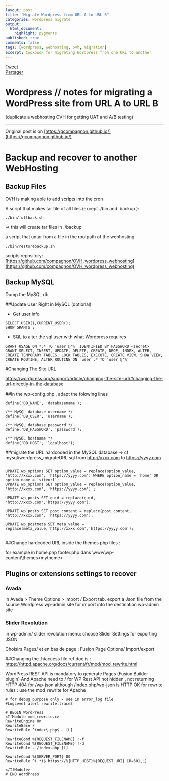 ```yaml
---
layout: post
title: "Migrate Wordpress from URL A to URL B"
categories: wordpress migrate
output:
  html_document:
    highlight: pygments
published: true
comments: false
tags: [wordpress, webhosting, ovh, migration]
excerpt: Cookbook for migrating Wordpress from one URL to another
---
```

<div class="social-media-list">
<a href="https://twitter.com/share?ref_src=twsrc%5Etfw" class="twitter-share-button" data-show-count="false">Tweet</a>
<script type="IN/Share" data-url="{{ site.url }}{{ page.url }}"></script>
<div class="fb-share-button" data-href="{{ site.url }}{{ page.url }}" data-layout="button" data-size="small"><a target="_blank" href="https://www.facebook.com/sharer/sharer.php?u={{ site.url }}{{ page.url }}" class="fb-xfbml-parse-ignore">Partager</a></div>
</div>

# Wordpress // notes for migrating a WordPress site from URL A to URL B
(duplicate a webhosting OVH for getting UAT and A/B testing)

-----
Original post is on [https://gcompagnon.github.io/](https://gcompagnon.github.io/)

# Backup and recover to another WebHosting

## Backup Files

OVH is making able to add scripts into the cron

A script that makes tar file of all files (except ./bin and .backup ):
````
./bin/fullback.sh
````
=> this will create tar files in ./backup

a script that untar from a file in the rootpath of the webhosting
````
./bin/restorebackup.sh
````

scripts repository: [https://github.com/compagnon/OVH_wordpress_webhosting](https://github.com/compagnon/OVH_wordpress_webhosting)

## Backup MySQL
Dump the MySQL db


##Update User Right in MySQL (optional)

* Get user info
```
SELECT USER(),CURRENT_USER();
SHOW GRANTS ;
```

* SQL to alter the sql user with what Wordpress requires
```
GRANT USAGE ON *.* TO 'user'@'%' IDENTIFIED BY PASSWORD <secret>
GRANT SELECT, INSERT, UPDATE, DELETE, CREATE, DROP, INDEX, ALTER, CREATE TEMPORARY TABLES, LOCK TABLES, EXECUTE, CREATE VIEW, SHOW VIEW, CREATE ROUTINE, ALTER ROUTINE ON `user`.* TO 'user'@'%'
```



#Changing The Site URL

https://wordpress.org/support/article/changing-the-site-url/#changing-the-url-directly-in-the-database

##In the wp-config.php , adapt the folowing lines

````
define('DB_NAME', 'databasename');

/** MySQL database username */
define('DB_USER', 'username');

/** MySQL database password */
define('DB_PASSWORD', 'password');

/** MySQL hostname */
define('DB_HOST', 'localhost');

````

##migrate the URL hardcoded in the MySQL database
=> cf mysql/wordpress_migrateURL.sql
from http://xxxx.com to https://yyyy.com
````

UPDATE wp_options SET option_value = replace(option_value, 'http://xxxx.com', 'https://yyyy.com') WHERE option_name = 'home' OR option_name = 'siteurl';
UPDATE wp_options SET option_value = replace(option_value, 'http://xxxx.com', 'https://yyyy.com') ;

UPDATE wp_posts SET guid = replace(guid, 'http://xxxx.com','https://yyyy.com');

UPDATE wp_posts SET post_content = replace(post_content, 'http://xxxx.com', 'https://yyyy.com');

UPDATE wp_postmeta SET meta_value = replace(meta_value,'http://xxxx.com','https://yyyy.com');


````

##Change hardcoded URL inside the themes php files :

for example in 
home.php
footer.php
dans \www\wp-content\themes\<mytheme>

## <optional> Plugins  or extensions  settings  to recover
### Avada 

in Avada > Theme Options > Import / Export tab.
export a Json file from the source Wordpress wp-admin site
for import into the destination wp-admin site

### <optional>Slider Revolution
in wp-admin/ slider revolution menu: choose Slider Settings for exporting JSON

Choisirs Pages/ et en bas de page : Fusion Page Options/ Import/export

##Changing the .htaccess file
ref doc is :
https://httpd.apache.org/docs/current/fr/mod/mod_rewrite.html

WordPress REST API is mandatory to generate Pages (Fusion Builder plugin)
And Apache need to 
 / for WP Rest API not hidden , not returning HTTP 404 for /wp-json although /index.php/wp-json is HTTP OK
for rewrite rules : use the mod_rewrite for Apache



````
# for debug purpose only - see in error_log file
#LogLevel alert rewrite:trace3

# BEGIN WordPress
<IfModule mod_rewrite.c>
RewriteEngine On
RewriteBase /
RewriteRule ^index\.php$ - [L]

RewriteCond %{REQUEST_FILENAME} !-f
RewriteCond %{REQUEST_FILENAME} !-d
RewriteRule . /index.php [L]

RewriteCond %{SERVER_PORT} 80
RewriteRule ^(.*)$ https://%{HTTP_HOST}%{REQUEST_URI} [R=301,L]

</IfModule>
# END WordPress
````


